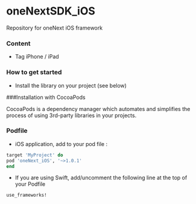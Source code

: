# oneNextSDK_iOS
Repository for oneNext iOS framework

### Content
* Tag iPhone / iPad

### How to get started
- Install the library on your project (see below)

###Installation with CocoaPods

CocoaPods is a dependency manager which automates and simplifies the process of using 3rd-party libraries in your projects.

### Podfile

- iOS application, add to your pod file : 

```ruby
target 'MyProject' do
pod 'oneNext_iOS', '~>1.0.1'
end
```

- If you are using Swift, add/uncomment the following line at the top of your Podfile

```ruby
use_frameworks!
```
 
